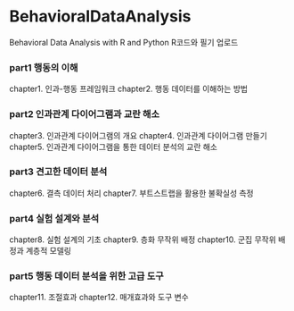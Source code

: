 # BehavioralDataAnalysis

Behavioral Data Analysis with R and Python
R코드와 필기 업로드

### part1 행동의 이해
chapter1. 인과-행동 프레임워크
chapter2. 행동 데이터를 이해하는 방법

### part2 인과관계 다이어그램과 교란 해소
chapter3. 인과관계 다이어그램의 개요
chapter4. 인과관계 다이어그램 만들기
chapter5. 인과관계 다이어그램을 통한 데이터 분석의 교란 해소

### part3 견고한 데이터 분석
chapter6. 결측 데이터 처리
chapter7. 부트스트랩을 활용한 불확실성 측정

### part4 실험 설계와 분석
chapter8. 실험 설계의 기초
chapter9. 층화 무작위 배정
chapter10. 군집 무작위 배정과 계층적 모델링

### part5 행동 데이터 분석을 위한 고급 도구
chapter11. 조절효과
chapter12. 매개효과와 도구 변수
